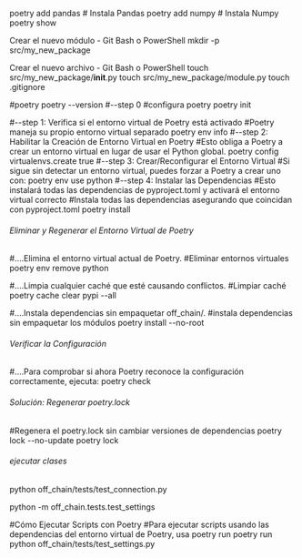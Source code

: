 poetry add pandas  # Instala Pandas
poetry add numpy   # Instala Numpy
poetry show


Crear el nuevo módulo - Git Bash o PowerShell
mkdir -p src/my_new_package

Crear el nuevo archivo - Git Bash o PowerShell
touch src/my_new_package/__init__.py
touch src/my_new_package/module.py
touch .gitignore


#poetry 
poetry --version
#--step 0
#configura poetry
poetry init

#--step 1: Verifica si el entorno virtual de Poetry está activado
#Poetry maneja su propio entorno virtual separado
poetry env info
#--step 2: Habilitar la Creación de Entorno Virtual en Poetry
#Esto obliga a Poetry a crear un entorno virtual en lugar de usar el Python global.
poetry config virtualenvs.create true
#--step 3: Crear/Reconfigurar el Entorno Virtual
#Si sigue sin detectar un entorno virtual, puedes forzar a Poetry a crear uno con:
poetry env use python
#--step 4: Instalar las Dependencias
#Esto instalará todas las dependencias de pyproject.toml y activará el entorno virtual correcto
#Instala todas las dependencias asegurando que coincidan con pyproject.toml
poetry install


###### Eliminar y Regenerar el Entorno Virtual de Poetry
#....Elimina el entorno virtual actual de Poetry.
#Eliminar entornos virtuales
poetry env remove python

#....Limpia cualquier caché que esté causando conflictos.
#Limpiar caché
poetry cache clear pypi --all

#....Instala dependencias sin empaquetar off_chain/.
#instala dependencias sin empaquetar los módulos
poetry install --no-root

###### Verificar la Configuración
#....Para comprobar si ahora Poetry reconoce la configuración correctamente, ejecuta:
poetry check

###### Solución: Regenerar poetry.lock
#Regenera el poetry.lock sin cambiar versiones de dependencias
poetry lock --no-update
poetry lock



###### ejecutar clases

python off_chain/tests/test_connection.py

python -m off_chain.tests.test_settings

#Cómo Ejecutar Scripts con Poetry
#Para ejecutar scripts usando las dependencias del entorno virtual de Poetry, usa poetry run
poetry run python off_chain/tests/test_settings.py




